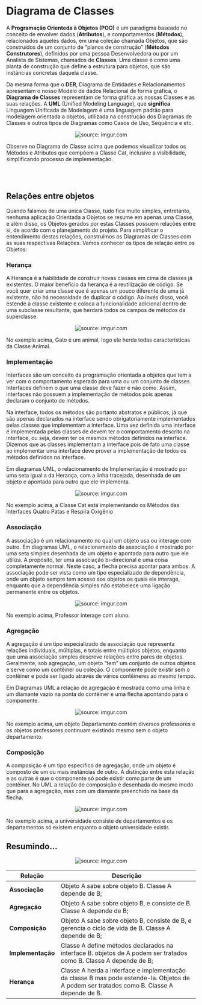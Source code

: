 ﻿<h1>Diagrama de Classes</h1>



A **Programação Orienteda à Objetos (POO)** é um paradigma baseado no conceito de envolver dados (**Atributos**), e comportamentos (**Métodos**), relacionados aqueles dados, em uma coleção chamada Objetos, que são construídos de um conjunto de “planos de construção” (**Métodos Construtores**), definidos por uma pessoa Desenvolvedora ou por um Analista de Sistemas, chamados de **Classes**. Uma classe é como uma planta de construção que define a estrutura para objetos, que são instâncias concretas daquela classe.

Da mesma forma que o **DER**, Diagrama de Entidades e Relacionamentos apresentam o nosso Modelo de dados Relacional de forma gráfica, o **Diagrama de Classes** representam de forma gráfica as nossas Classes e as suas relações. A **UML** (Unified Modeling Language), que **significa** Linguagem Unificada de Modelagem é uma linguagem padrão para modelagem orientada a objetos, utilizada na construção dos Diagramas de Classes e outros tipos de Diagramas como Casos de Uso, Sequência e etc.

<div align="center"><img src="https://i.imgur.com/UMOWspD.png" title="source: imgur.com" /></div>

Observe no Diagrama de Classe acima que podemos visualizar todos os Métodos e Atributos que compõem a Classe Cat, inclusive a visibilidade, simplificando processo de implementação.

<br /><br />

<h2>Relações entre objetos</h2>



Quando falamos de uma única Classe, tudo fica muito simples, entretanto, nenhuma aplicação Orientada a Objetos se resume em apenas uma Classe, e além disso, os Objetos gerados por estas Classes possuem relações entre si, de acordo com o planejamento do projeto. Para simplificar o entendimento destas relações, construímos os Diagramas de Classes com as suas respectivas Relações. Vamos conhecer os tipos de relação entre os Objetos:

<h3>Herança</h3>

A Herança é a habilidade de construir novas classes em cima de classes já existentes. O maior benefício da herança é a reutilização de código. Se você quer criar uma classe que é apenas um pouco diferente de uma já existente, não há necessidade de duplicar o código. Ao invés disso, você estende a classe existente e coloca a funcionalidade adicional dentro de uma subclasse resultante, que herdará todos os campos de métodos da superclasse.

<div align="center"><img src="https://i.imgur.com/J263Uf4.png" title="source: imgur.com" /></div>

No exemplo acima, Gato é um animal, logo ele herda todas características da Classe Animal. 

<h3>Implementação</h3>

Interfaces são um conceito  da programação orientada a objetos que tem a ver com o comportamento esperado para uma ou um conjunto de classes. Interfaces definem o que uma classe deve fazer e não como. Assim, interfaces não  possuem a implementação de métodos pois apenas declaram o conjunto de  métodos. 

Na interface, todos os métodos são portanto abstratos e públicos, já que são apenas declarados na interface sendo  obrigatoriamente implementados pelas classes que implementam a  interface. Uma vez definida uma interface é implementada pelas classes de devem ter o  comportamento descrito na interface, ou seja, devem ter os mesmos  métodos definidos na interface. Dizemos que as classes implementam a  interface pois de fato uma classe ao implementar uma interface deve  prover a implementação de todos os métodos definidos na interface.

Em diagramas UML, o relacionamento de Implementação é mostrado por uma seta igual a da Herança, com a linha tracejada, desenhada de um objeto e apontada para outro que ele implementa.

<div align="center"><img src="https://i.imgur.com/aDHrDKh.png" title="source: imgur.com" /></div>

No exemplo acima, a Classe Cat está implementando os Métodos das Interfaces Quatro Patas e Respira Oxigênio

<h3>Associação</h3>

A associação é um relacionamento no qual um objeto usa ou interage com outro. Em diagramas UML, o relacionamento de
associação é mostrado por uma seta simples desenhada de um objeto e apontada para outro que ele utiliza. A propósito,
ter uma associação bi-direcional é uma coisa completamente normal. Neste caso, a flecha precisa apontar para ambos. A
associação pode ser vista como um tipo especializado de dependência, onde um objeto sempre tem acesso aos objetos os quais ele interage, enquanto que a dependência simples não estabelece uma ligação permanente entre os objetos.

<div align="center"><img src="https://i.imgur.com/7wsXDFJ.png" title="source: imgur.com" /></div>

No exemplo acima, Professor interage com aluno.

<h3>Agregação</h3>

A agregação é um tipo especializado de associação que representa relações individuais, múltiplas, e totais entre múltiplos objetos, enquanto que uma associação simples descreve relações entre pares de objetos.
Geralmente, sob agregação, um objeto “tem” um conjunto de outros objetos e serve como um contêiner ou coleção. O componente pode existir sem o contêiner e pode ser ligado através de vários contêineres ao mesmo tempo. 

Em Diagramas UML a relação de agregação é mostrada como uma linha e um diamante vazio na ponta do contêiner e uma flecha apontando para o componente.

<div align="center"><img src="https://i.imgur.com/8XGJuk4.png" title="source: imgur.com" /></div>

No exemplo acima, um objeto Departamento contém diversos professores e os objetos professores continuam existindo mesmo sem o objeto departamento.



<h3>Composição</h3>

A composição é um tipo específico de agregação, onde um objeto é composto de um ou mais instâncias de outro. A distinção entre esta relação e as outras é que o componente só pode existir como parte de um contêiner. No UML a relação de composição é desenhada do mesmo modo que para a agregação, mas com um diamante preenchido na base da flecha.

<div align="center"><img src="https://i.imgur.com/bYPAd1L.png" title="source: imgur.com" /></div>

No exemplo acima, a universidade consiste de departamentos e os departamentos só existem enquanto o objeto universidade existir.



<h2>Resumindo...</h2>



<div align="center"><img src="https://i.imgur.com/1QDcyZp.png" title="source: imgur.com" /></div>

| Relação           | Descrição                                                    |
| ----------------- | ------------------------------------------------------------ |
| **Associação**    | Objeto A sabe sobre objeto B. Classe A depende de B;         |
| **Agregação**     | Objeto A sabe sobre objeto B, e consiste de B. Classe A depende de B; |
| **Composição**    | Objeto A sabe sobre objeto B, consiste de B, e gerencia o ciclo de vida de B. Classe A depende de B; |
| **Implementação** | Classe A define métodos declarados na interface B. objetos de A podem ser tratados como B. Classe A depende de B; |
| **Herança**       | Classe A herda a interface e implementação da classe B mas pode estende-la. Objetos de A podem ser tratados como B. Classe A depende de B. |


